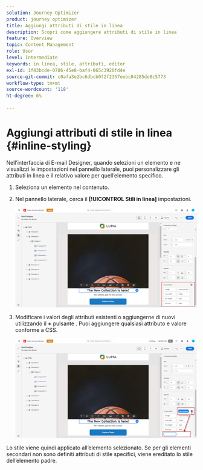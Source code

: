```yaml
---
solution: Journey Optimizer
product: journey optimizer
title: Aggiungi attributi di stile in linea
description: Scopri come aggiungere attributi di stile in linea
feature: Overview
topic: Content Management
role: User
level: Intermediate
keywords: in linea, stile, attributi, editor
exl-id: 1f43bcde-0786-45e8-baf4-065c3920fd4e
source-git-commit: c0afa3e2bc6dbcb0f2f2357eebc04285de8c5773
workflow-type: tm+mt
source-wordcount: '118'
ht-degree: 6%

---
```


# Aggiungi attributi di stile in linea {#inline-styling}

Nell’interfaccia di E-mail Designer, quando selezioni un elemento e ne visualizzi le impostazioni nel pannello laterale, puoi personalizzare gli attributi in linea e il relativo valore per quell’elemento specifico.

1. Seleziona un elemento nel contenuto.
1. Nel pannello laterale, cerca il **[!UICONTROL Stili in linea]** impostazioni.

   ![](assets/styles_1.png)

1. Modificare i valori degli attributi esistenti o aggiungerne di nuovi utilizzando il **+** pulsante . Puoi aggiungere qualsiasi attributo e valore conforme a CSS.

   ![](assets/styles_2.png)

Lo stile viene quindi applicato all’elemento selezionato. Se per gli elementi secondari non sono definiti attributi di stile specifici, viene ereditato lo stile dell’elemento padre.
